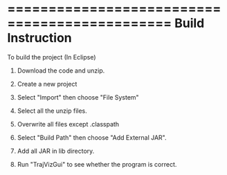 ==============================================
Build Instruction
==============================================

To build the project (In Eclipse)

1. Download the code and unzip.

2. Create a new project

3. Select "Import" then choose "File System"

4. Select all the unzip files.

5. Overwrite all files except .classpath

6. Select "Build Path" then choose "Add External JAR". 

7. Add all JAR in lib directory. 

8. Run "TrajVizGui" to see whether the program is correct.

